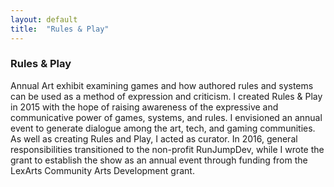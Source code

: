 ```yaml
---
layout: default
title:  "Rules & Play"
---
```


<div class="right">
  <h3 align="left">Rules & Play</h3>
  <p>Annual Art exhibit examining games and how authored rules and systems can be used as a method of expression and criticism. I created Rules & Play in 2015 with the hope of raising awareness of the expressive and communicative power of games, systems, and rules. I envisioned an annual event to generate dialogue among the art, tech, and gaming communities. As well as creating Rules and Play, I acted as curator. In 2016, general responsibilities transitioned to the non-profit RunJumpDev, while I wrote the grant to establish the show as an annual event through funding from the LexArts Community Arts Development grant.</p>
</div>
